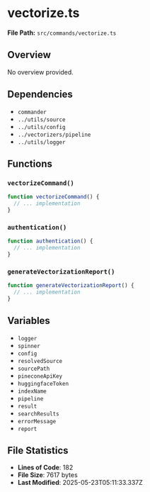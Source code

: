 # vectorize.ts

**File Path:** `src/commands/vectorize.ts`

## Overview

No overview provided.

## Dependencies

- `commander`
- `../utils/source`
- `../utils/config`
- `../vectorizers/pipeline`
- `../utils/logger`

## Functions

### `vectorizeCommand()`

```typescript
function vectorizeCommand() {
  // ... implementation
}
```

### `authentication()`

```typescript
function authentication() {
  // ... implementation
}
```

### `generateVectorizationReport()`

```typescript
function generateVectorizationReport() {
  // ... implementation
}
```

## Variables

- `logger`
- `spinner`
- `config`
- `resolvedSource`
- `sourcePath`
- `pineconeApiKey`
- `huggingfaceToken`
- `indexName`
- `pipeline`
- `result`
- `searchResults`
- `errorMessage`
- `report`

## File Statistics

- **Lines of Code**: 182
- **File Size**: 7617 bytes
- **Last Modified**: 2025-05-23T05:11:33.337Z

